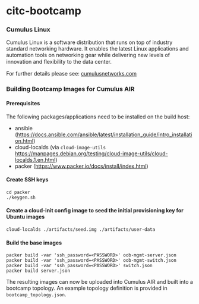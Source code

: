 # citc-bootcamp

### Cumulus Linux

Cumulus Linux is a software distribution that runs on top of industry standard networking hardware. It enables the latest Linux applications and automation tools on networking gear while delivering new levels of innovation and ﬂexibility to the data center.

For further details please see: [cumulusnetworks.com](http://www.cumulusnetworks.com)

### Building Bootcamp Images for Cumulus AIR

#### Prerequisites

The following packages/applications need to be installed on the build host:

- ansible (https://docs.ansible.com/ansible/latest/installation_guide/intro_installation.html)
- cloud-localds (via `cloud-image-utils` https://manpages.debian.org/testing/cloud-image-utils/cloud-localds.1.en.html)
- packer (https://www.packer.io/docs/install/index.html)

#### Create SSH keys

```
cd packer
./keygen.sh
```

#### Create a cloud-init config image to seed the initial provisioning key for Ubuntu images

```
cloud-localds ./artifacts/seed.img ./artifacts/user-data
```

#### Build the base images

```
packer build -var 'ssh_password=<PASSWORD>' oob-mgmt-server.json
packer build -var 'ssh_password=<PASSWORD>' oob-mgmt-switch.json
packer build -var 'ssh_password=<PASSWORD>' switch.json
packer build server.json
```

The resulting images can now be uploaded into Cumulus AIR and built into a bootcamp topology. An example topology definition is provided in `bootcamp_topology.json`.
